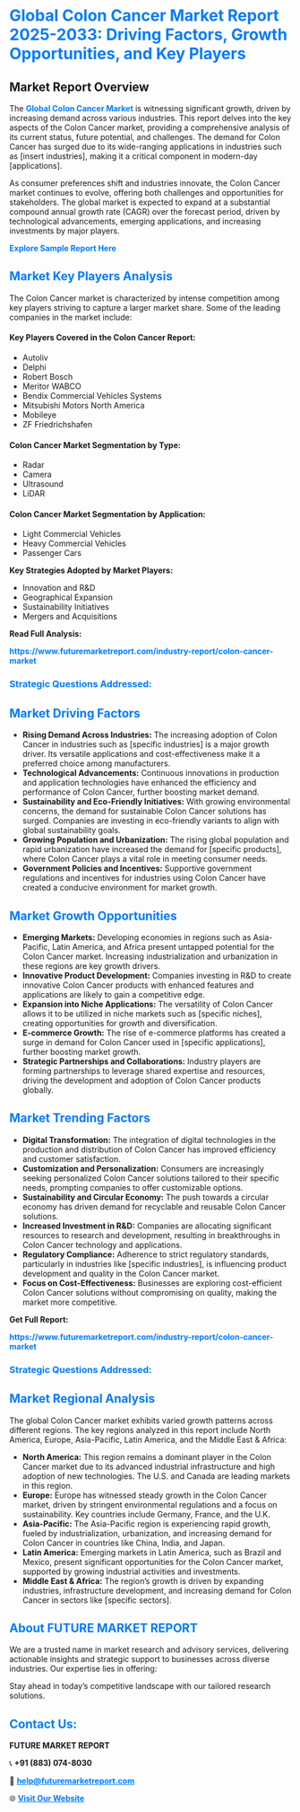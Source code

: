 <h1 style="color: #007BFF;">Global Colon Cancer Market Report 2025-2033: Driving Factors, Growth Opportunities, and Key Players</h1>

<section id="overview">
<h2>Market Report Overview</h2>
<p>The <a href="https://www.futuremarketreport.com/industry-report/colon-cancer-market" style="color: #007BFF; text-decoration: none;"><strong>Global Colon Cancer Market</strong></a> is witnessing significant growth, driven by increasing demand across various industries. This report delves into the key aspects of the Colon Cancer market, providing a comprehensive analysis of its current status, future potential, and challenges. The demand for Colon Cancer has surged due to its wide-ranging applications in industries such as [insert industries], making it a critical component in modern-day [applications].</p>
<p>As consumer preferences shift and industries innovate, the Colon Cancer market continues to evolve, offering both challenges and opportunities for stakeholders. The global market is expected to expand at a substantial compound annual growth rate (CAGR) over the forecast period, driven by technological advancements, emerging applications, and increasing investments by major players.</p>
</section>

<section id="overview">
<p><a href="https://www.futuremarketreport.com/request-sample/reportId=34231" style="color: #007BFF; text-decoration: none;"><strong>Explore Sample Report Here</strong></a></p>
</section>

<section id="key-players">
<h2 style="color: #007BFF;">Market Key Players Analysis</h2>
<p>The Colon Cancer market is characterized by intense competition among key players striving to capture a larger market share. Some of the leading companies in the market include:</p>
<h4>Key Players Covered in the Colon Cancer Report:</h4>
<ul><li>Autoliv</li><li>Delphi</li><li>Robert Bosch</li><li>Meritor WABCO</li><li>Bendix Commercial Vehicles Systems</li><li>Mitsubishi Motors North America</li><li>Mobileye</li><li>ZF Friedrichshafen</li></ul>
<h4>Colon Cancer Market Segmentation by Type:</h4>
<ul><li>Radar</li><li>Camera</li><li>Ultrasound</li><li>LiDAR</li></ul>

<h4>Colon Cancer Market Segmentation by Application:</h4>
<ul><li>Light Commercial Vehicles</li><li>Heavy Commercial Vehicles</li><li>Passenger Cars</li></ul>
<p><strong>Key Strategies Adopted by Market Players:</strong></p>
<ul>
<li>Innovation and R&D</li>
<li>Geographical Expansion</li>
<li>Sustainability Initiatives</li>
<li>Mergers and Acquisitions</li>
</ul>
</section>

<section>
<p><strong>Read Full Analysis: </strong></p><a href="https://www.futuremarketreport.com/industry-report/colon-cancer-market" style="color: #007BFF; text-decoration: none;"><strong>https://www.futuremarketreport.com/industry-report/colon-cancer-market</strong></a>
<h3 style="color: #007BFF;">Strategic Questions Addressed:</h3>
</section>

<section id="driving-factors">
<h2 style="color: #007BFF;">Market Driving Factors</h2>
<ul>
<li><strong>Rising Demand Across Industries:</strong> The increasing adoption of Colon Cancer in industries such as [specific industries] is a major growth driver. Its versatile applications and cost-effectiveness make it a preferred choice among manufacturers.</li>
<li><strong>Technological Advancements:</strong> Continuous innovations in production and application technologies have enhanced the efficiency and performance of Colon Cancer, further boosting market demand.</li>
<li><strong>Sustainability and Eco-Friendly Initiatives:</strong> With growing environmental concerns, the demand for sustainable Colon Cancer solutions has surged. Companies are investing in eco-friendly variants to align with global sustainability goals.</li>
<li><strong>Growing Population and Urbanization:</strong> The rising global population and rapid urbanization have increased the demand for [specific products], where Colon Cancer plays a vital role in meeting consumer needs.</li>
<li><strong>Government Policies and Incentives:</strong> Supportive government regulations and incentives for industries using Colon Cancer have created a conducive environment for market growth.</li>
</ul>
</section>

<section id="growth-opportunities">
<h2 style="color: #007BFF;">Market Growth Opportunities</h2>
<ul>
<li><strong>Emerging Markets:</strong> Developing economies in regions such as Asia-Pacific, Latin America, and Africa present untapped potential for the Colon Cancer market. Increasing industrialization and urbanization in these regions are key growth drivers.</li>
<li><strong>Innovative Product Development:</strong> Companies investing in R&D to create innovative Colon Cancer products with enhanced features and applications are likely to gain a competitive edge.</li>
<li><strong>Expansion into Niche Applications:</strong> The versatility of Colon Cancer allows it to be utilized in niche markets such as [specific niches], creating opportunities for growth and diversification.</li>
<li><strong>E-commerce Growth:</strong> The rise of e-commerce platforms has created a surge in demand for Colon Cancer used in [specific applications], further boosting market growth.</li>
<li><strong>Strategic Partnerships and Collaborations:</strong> Industry players are forming partnerships to leverage shared expertise and resources, driving the development and adoption of Colon Cancer products globally.</li>
</ul>
</section>

<section id="trending-factors">
<h2 style="color: #007BFF;">Market Trending Factors</h2>
<ul>
<li><strong>Digital Transformation:</strong> The integration of digital technologies in the production and distribution of Colon Cancer has improved efficiency and customer satisfaction.</li>
<li><strong>Customization and Personalization:</strong> Consumers are increasingly seeking personalized Colon Cancer solutions tailored to their specific needs, prompting companies to offer customizable options.</li>
<li><strong>Sustainability and Circular Economy:</strong> The push towards a circular economy has driven demand for recyclable and reusable Colon Cancer solutions.</li>
<li><strong>Increased Investment in R&D:</strong> Companies are allocating significant resources to research and development, resulting in breakthroughs in Colon Cancer technology and applications.</li>
<li><strong>Regulatory Compliance:</strong> Adherence to strict regulatory standards, particularly in industries like [specific industries], is influencing product development and quality in the Colon Cancer market.</li>
<li><strong>Focus on Cost-Effectiveness:</strong> Businesses are exploring cost-efficient Colon Cancer solutions without compromising on quality, making the market more competitive.</li>
</ul>
</section>

<section>
<p><strong>Get Full Report: </strong></p><a href="https://www.futuremarketreport.com/industry-report/colon-cancer-market" style="color: #007BFF; text-decoration: none;"><strong>https://www.futuremarketreport.com/industry-report/colon-cancer-market</strong></a>
<h3 style="color: #007BFF;">Strategic Questions Addressed:</h3>
</section>


<section id="regional-analysis">
<h2 style="color: #007BFF;">Market Regional Analysis</h2>
<p>The global Colon Cancer market exhibits varied growth patterns across different regions. The key regions analyzed in this report include North America, Europe, Asia-Pacific, Latin America, and the Middle East & Africa:</p>
<ul>
<li><strong>North America:</strong> This region remains a dominant player in the Colon Cancer market due to its advanced industrial infrastructure and high adoption of new technologies. The U.S. and Canada are leading markets in this region.</li>
<li><strong>Europe:</strong> Europe has witnessed steady growth in the Colon Cancer market, driven by stringent environmental regulations and a focus on sustainability. Key countries include Germany, France, and the U.K.</li>
<li><strong>Asia-Pacific:</strong> The Asia-Pacific region is experiencing rapid growth, fueled by industrialization, urbanization, and increasing demand for Colon Cancer in countries like China, India, and Japan.</li>
<li><strong>Latin America:</strong> Emerging markets in Latin America, such as Brazil and Mexico, present significant opportunities for the Colon Cancer market, supported by growing industrial activities and investments.</li>
<li><strong>Middle East & Africa:</strong> The region’s growth is driven by expanding industries, infrastructure development, and increasing demand for Colon Cancer in sectors like [specific sectors].</li>
</ul>
</section>

<footer>
<h2 style="color: #007BFF;">About FUTURE MARKET REPORT</h2>
<p>We are a trusted name in market research and advisory services, delivering actionable insights and strategic support to businesses across diverse industries. Our expertise lies in offering:</p>

<p>Stay ahead in today’s competitive landscape with our tailored research solutions.</p>

<h2 style="color: #007BFF;">Contact Us:</h2>
<p><strong>FUTURE MARKET REPORT</strong></p>
<p>📞 <strong>+91 (883) 074-8030</strong></p>
<p>📧 <strong><a href="mailto:help@futuremarketreport.com" style="color: #007BFF;">help@futuremarketreport.com</a></strong></p>
<p>🌐 <strong><a href="https://www.futuremarketreport.com/" style="color: #007BFF;">Visit Our Website</a></strong></p>
</footer>